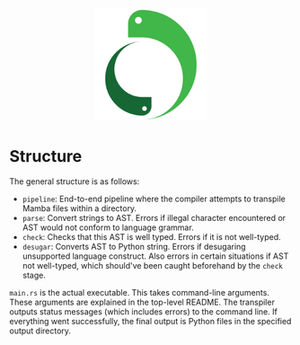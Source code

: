 <h1 align="center">
    <img src="../image/logo.svg" height="200" alt="Mamba logo"/>
</h1>

# Structure

The general structure is as follows:

- `pipeline`: End-to-end pipeline where the compiler attempts to transpile Mamba files within a directory.
- `parse`: Convert strings to AST. Errors if illegal character encountered or AST would not conform to language grammar.
- `check`: Checks that this AST is well typed. Errors if it is not well-typed.
- `desugar`: Converts AST to Python string. Errors if desugaring unsupported language construct. Also errors in certain
  situations if AST not well-typed, which should've been caught beforehand by the `check` stage.

`main.rs` is the actual executable. This takes command-line arguments. These arguments are explained in the top-level
README. The transpiler outputs status messages (which includes errors) to the command line. If everything went
successfully, the final output is Python files in the specified output directory.

